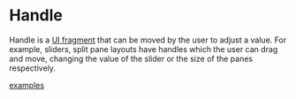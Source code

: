 # Handle

Handle is a [UI fragment](def://) that can be moved by the user to adjust a value.
For example, sliders, split pane layouts have handles which the user can drag and move,
changing the value of the slider or the size of the panes respectively.

[examples](actualize://example-group?name=handle)